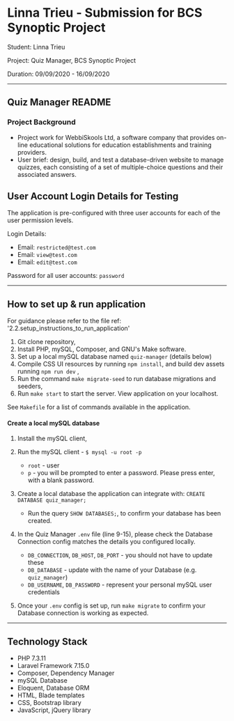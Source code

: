 # Linna Trieu - Submission for BCS Synoptic Project

Student: Linna Trieu

Project: Quiz Manager, BCS Synoptic Project

Duration: 09/09/2020 - 16/09/2020

-------
## Quiz Manager README  

### Project Background 

- Project work for WebbiSkools Ltd, a software company that provides on-line educational solutions for education establishments and training providers. 
- User brief: design, build, and test a database-driven website to manage quizzes, each consisting of a set of multiple-choice questions and their associated answers. 

 
##  User Account Login Details for Testing

The application is pre-configured with three user accounts for each of the user permission levels. 

Login Details: 
- Email: `restricted@test.com`
- Email: `view@test.com`
- Email: `edit@test.com`

Password for all user accounts: `password` 

-------------------------------------

## How to set up & run application

 For guidance please refer to the file ref: '2.2.setup_instructions_to_run_application' 
 
1. Git clone repository,
2. Install PHP, mySQL, Composer, and GNU's Make software.  
2. Set up a local  mySQL database named `quiz-manager` (details below) 
3. Compile CSS UI resources by running `npm install`, and build dev assets running `npm run dev` ,
4. Run the command `make migrate-seed` to run database migrations and seeders,
5. Run `make start` to start the server. View application on your localhost.

See `Makefile` for a list of commands available in the application. 


#### Create a local mySQL database

1. Install the  mySQL client,

2. Run the mySQL client - `$ mysql -u root -p`
    - `root` - user
    - `p` - you will be prompted to enter a password. Please press enter, with a blank password.

3. Create a local database the application can integrate with: `CREATE DATABASE quiz_manager;` 
    - Run the query `SHOW DATABASES;`, to confirm your database has been created.

4. In the Quiz Manager `.env` file (line 9-15), please check the Database Connection  config matches the details you configured locally. 
    - `DB_CONNECTION`, `DB_HOST`, `DB_PORT` - you should not have to update these
    - `DB_DATABASE` - update with the name of your Database (e.g. `quiz_manager`)
    - `DB_USERNAME`, `DB_PASSWORD` - represent your personal mySQL user credentials 

5. Once your `.env` config is set up, run `make migrate` to confirm your Database connection is working as expected.

-------------------------------------

## Technology Stack

- PHP 7.3.11
- Laravel Framework 7.15.0
- Composer, Dependency Manager
- mySQL Database 
- Eloquent, Database ORM
- HTML, Blade templates
- CSS, Bootstrap library
- JavaScript, jQuery library

